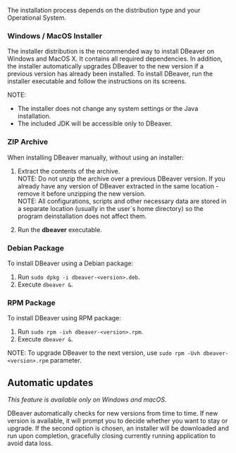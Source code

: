 The installation process depends on the distribution type and your Operational System.

### Windows / MacOS Installer
The installer distribution is the recommended way to install DBeaver on Windows and MacOS X. It contains all required dependencies. In addition, the installer automatically upgrades DBeaver to the new version if a previous version has already been installed.
To install DBeaver, run the installer executable and follow the instructions on its screens.

NOTE:

* The installer does not change any system settings or the Java installation. 
* The included JDK will be accessible only to DBeaver.  

### ZIP Archive
When installing DBeaver manually, without using an installer:

1. Extract the contents of the archive.  
NOTE: Do not unzip the archive over a previous DBeaver version. 
If you already have any version of DBeaver extracted in the same location - remove it before unzipping the new version.  
NOTE: All configurations, scripts and other necessary data are stored in a separate location (usually in the user`s home directory) so the program deinstallation does not affect them.

2. Run the **dbeaver** executable.

### Debian Package
To install DBeaver using a Debian package:

1. Run `sudo dpkg -i dbeaver-<version>.deb`.  
2. Execute `dbeaver &`.  

### RPM Package
To install DBeaver using RPM package:

1. Run `sudo rpm -ivh dbeaver-<version>.rpm`.  
2. Execute `dbeaver &`.  

NOTE: To upgrade DBeaver to the next version, use `sudo rpm -Uvh dbeaver-<version>.rpm` parameter.

## Automatic updates
_This feature is available only on Windows and macOS._

DBeaver automatically checks for new versions from time to time. If new version is available, it will prompt you to decide whether you want to stay or upgrade. If the second option is chosen, an installer will be downloaded and run upon completion, gracefully closing currently running application to avoid data loss.